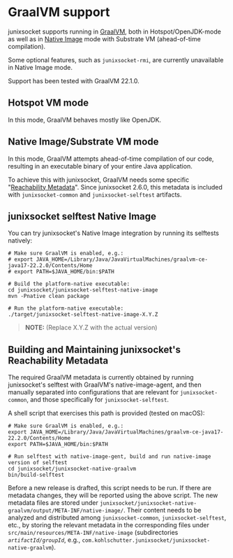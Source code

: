 # GraalVM support

junixsocket supports running in [GraalVM](https://www.graalvm.org), both in Hotspot/OpenJDK-mode as well as in [Native Image](https://www.graalvm.org/22.2/reference-manual/native-image/) mode with Substrate VM (ahead-of-time compilation).

Some optional features, such as `junixsocket-rmi`, are currently unavailable in Native Image mode.

Support has been tested with GraalVM 22.1.0.

## Hotspot VM mode

In this mode, GraalVM behaves mostly like OpenJDK.

## Native Image/Substrate VM mode

In this mode, GraalVM attempts ahead-of-time compilation of our code, resulting in an executable binary of your entire Java application.

To achieve this with junixsocket, GraalVM needs some specific "[Reachability Metadata](https://www.graalvm.org/22.2/reference-manual/native-image/metadata/)". Since junixsocket 2.6.0, this metadata is included with `junixsocket-common` and `junixsocket-selftest` artifacts.

## junixsocket selftest Native Image

You can try junixsocket's Native Image integration by running its selftests natively:

```
# Make sure GraalVM is enabled, e.g.:
# export JAVA_HOME=/Library/Java/JavaVirtualMachines/graalvm-ce-java17-22.2.0/Contents/Home
# export PATH=$JAVA_HOME/bin:$PATH

# Build the platform-native executable:
cd junixsocket/junixsocket-selftest-native-image
mvn -Pnative clean package

# Run the platform-native executable:
./target/junixsocket-selftest-native-image-X.Y.Z
```

> **NOTE:** (Replace X.Y.Z with the actual version)

## Building and Maintaining junixsocket's Reachability Metadata

The required GraalVM metadata is currently obtained by running junixsocket's selftest with GraalVM's native-image-agent, and then manually separated into configurations that are relevant for `junixsocket-common`, and those specifically for `junixsocket-selftest`.

A shell script that exercises this path is provided (tested on macOS):

```
# Make sure GraalVM is enabled, e.g.:
export JAVA_HOME=/Library/Java/JavaVirtualMachines/graalvm-ce-java17-22.2.0/Contents/Home
export PATH=$JAVA_HOME/bin:$PATH      

# Run selftest with native-image-gent, build and run native-image version of selftest
cd junixsocket/junixsocket-native-graalvm
bin/build-selftest
```

Before a new release is drafted, this script needs to be run. If there are metadata changes, they will be reported using the above script. The new metadata files are stored under `junixsocket/junixsocket-native-graalvm/output/META-INF/native-image/`. Their content needs to be analyzed and distributed among `junixsocket-common`, `junixsocket-selftest`, etc., by storing the relevant metadata in the corresponding files under `src/main/resources/META-INF/native-image` (subdirectories *`artifactId/groupId`*, e.g., `com.kohlschutter.junixsocket/junixsocket-native-graalvm`).
